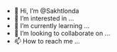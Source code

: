 - 👋 Hi, I’m @Sakhtlonda
- 👀 I’m interested in ...
- 🌱 I’m currently learning ...
- 💞️ I’m looking to collaborate on ...
- 📫 How to reach me ...

<!---
Sakhtlonda/Sakhtlonda is a ✨ special ✨ repository because its `README.md` (this file) appears on your GitHub profile.
You can click the Preview link to take a look at your changes.
--->
